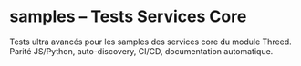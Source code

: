 # samples – Tests Services Core

Tests ultra avancés pour les samples des services core du module Threed. Parité JS/Python, auto-discovery, CI/CD, documentation automatique.
